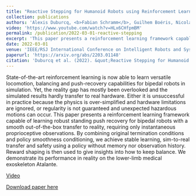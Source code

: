 ```yaml
---
title: "Reactive Stepping for Humanoid Robots using Reinforcement Learning: Application to Standing Push Recovery on the Exoskeleton Atalante"
collection: publications
authors: 'Alexis Duburcq, <b>Fabian Schramm</b>, Guilhem Boéris, Nicolas Bredeche, Yann Chevaleyre'
video: 'https://www.youtube.com/watch?v=HLx6CHfpmBM'
permalink: /publication/2022-03-01-reactive-stepping
excerpt: 'This paper presents a reinforcement learning framework capable of learning robust standing push recovery for bipedal robots with a smooth out-of-the-box transfer to reality, requiring only instantaneous proprioceptive observations.'
date: 2022-03-01
venue: 'IEEE/RSJ International Conference on Intelligent Robots and Systems (IROS)'
paperurl: 'https://arxiv.org/abs/2203.01148'
citation: 'Duburcq et al. (2022). &quot;Reactive Stepping for Humanoid Robots using Reinforcement Learning: Application to Standing Push Recovery on the Exoskeleton Atalante.&quot; <i>IROS22</i>.'
---
```

State-of-the-art reinforcement learning is now able to learn versatile locomotion, balancing and push-recovery capabilities for bipedal robots in simulation. Yet, the reality gap has mostly been overlooked and the simulated results hardly transfer to real hardware. Either it is unsuccessful in practice because the physics is over-simplified and hardware limitations are ignored, or regularity is not guaranteed and unexpected hazardous motions can occur. This paper presents a reinforcement learning framework capable of learning robust standing push recovery for bipedal robots with a smooth out-of-the-box transfer to reality, requiring only instantaneous proprioceptive observations. By combining original termination conditions and policy smoothness conditioning, we achieve stable learning, sim-to-real transfer and safety using a policy without memory nor observation history. Reward shaping is then used to give insights into how to keep balance. We demonstrate its performance in reality on the lower-limb medical exoskeleton Atalante.

[Video](https://www.youtube.com/watch?v=HLx6CHfpmBM)

[Download paper here](https://arxiv.org/pdf/2203.01148.pdf)